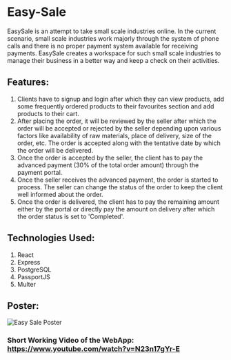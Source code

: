 # Easy-Sale
EasySale is an attempt to take small scale industries online. In the current scenario, small scale industries work majorly through the system of phone calls and there is no proper payment system available for receiving payments. EasySale creates a workspace for such small scale industries to manage their business in a better way and keep a check on their activities.

## Features:
1. Clients have to signup and login after which they can view products, add some frequently ordered products to their favourites section and add products to their cart.
2. After placing the order, it will be reviewed by the seller after which the order will be accepted or rejected by the seller depending upon various factors like availability of raw materials, place of delivery, size of the order, etc. The order is accepted along with the tentative date by which the order will be delivered.
3. Once the order is accepted by the seller, the client has to pay the advanced payment (30% of the total order amount) through the payment portal.
4. Once the seller receives the advanced payment, the order is started to process. The seller can change the status of the order to keep the client well informed about the order. 
5. Once the order is delivered, the client has to pay the remaining amount either by the portal or directly pay the amount on delivery after which the order status is set to 'Completed'.

## Technologies Used:
1. React
2. Express
3. PostgreSQL
4. PassportJS
5. Multer

## Poster:

![Easy Sale Poster](https://user-images.githubusercontent.com/42595858/61107595-ecbada00-a49d-11e9-98a9-15b40cdcdaca.jpg)


### Short Working Video of the WebApp: https://www.youtube.com/watch?v=N23n17gYr-E
